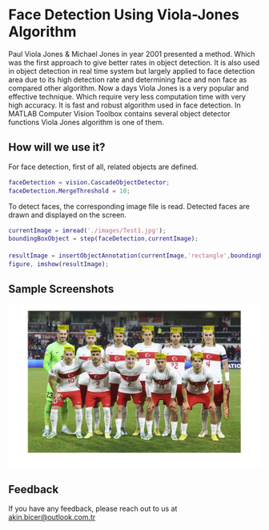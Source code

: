 # Face Detection Using Viola-Jones Algorithm 

Paul Viola Jones & Michael Jones in year 2001 presented a method. Which was the first approach to give better rates in object detection. It is also used in object detection in real time system but largely applied to face detection area due to its high detection rate and determining face and non face as compared other algorithm. Now a days Viola Jones is a very popular and effective technique. Which require very less computation time with very high accuracy. It is fast and robust algorithm used in face detection. In MATLAB Computer Vision Toolbox contains several object detector functions Viola Jones algorithm is one of them.

## How will we use it?

For face detection, first of all, related objects are defined.

```matlab
faceDetection = vision.CascadeObjectDetector;
faceDetection.MergeThreshold = 10;
```
To detect faces, the corresponding image file is read. Detected faces are drawn and displayed on the screen.

```matlab
currentImage = imread('./images/Test1.jpg');
boundingBoxObject = step(faceDetection,currentImage);

resultImage = insertObjectAnnotation(currentImage,'rectangle',boundingBoxObject,'Face');
figure, imshow(resultImage);
```

## Sample Screenshots

![App Screenshot](https://github.com/akinbicer/face-detection-using-viola-jones-algorithm/raw/main/images/Test1-Output.jpg)

## Feedback

If you have any feedback, please reach out to us at akin.bicer@outlook.com.tr